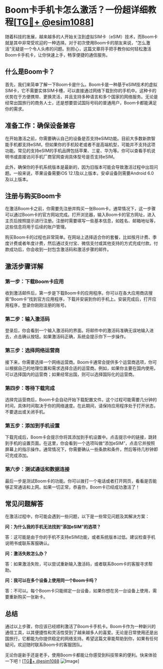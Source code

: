 # Boom卡手机卡怎么激活？一份超详细教程[[TG💪+ @esim1088](https://t.me/s/esim1088)]

随着科技的发展，越来越多的人开始关注到虚拟SIM卡（eSIM）技术，而Boom卡就是其中非常受欢迎的一种选择。对于初次使用Boom卡的朋友来说，“怎么激活”无疑是一个令人头疼的问题。别担心，这篇文章将手把手教你如何轻松激活Boom卡手机卡，让你快速上手，畅享便捷的通信服务。

## 什么是Boom卡？

首先，我们来简单了解一下Boom卡是什么。Boom卡是一种基于eSIM技术的虚拟SIM卡，它不需要实体SIM卡槽，可以直接通过网络下载到你的手机中。这种卡的优势在于方便携带、更换灵活，并且支持多种语言和多个国家的网络服务。无论是经常出国旅行的商务人士，还是想要尝试国际号码的普通用户，Boom卡都能满足你的需求。

## 准备工作：确保设备兼容

在开始激活之前，你需要确认自己的设备是否支持eSIM功能。目前大多数新款智能手机都支持eSIM，但如果你的手机较老或者不是高端机型，可能并不支持这项功能。常见的支持eSIM的手机品牌包括苹果、三星、华为等。你可以查看手机说明书或直接访问手机厂商官网查询具体型号是否支持eSIM。

此外，确保你的手机系统版本是最新的，因为旧版本可能会导致激活过程中出现问题。一般来说，苹果设备需要iOS 12.1及以上版本，安卓设备则需要Android 6.0及以上版本。

## 注册与购买Boom卡

在激活Boom卡之前，你需要先注册并购买一张Boom卡。通常情况下，这一步骤可以通过Boom卡的官方网站完成。打开浏览器，输入Boom卡的官方网址，进入主页后按照提示进行注册。注册时需要填写一些基本信息，如姓名、邮箱地址等，这些信息将用于后续的账户管理。

购买Boom卡的过程也非常简单。在网站上选择适合你的套餐，比如按月计费、季度计费或者年度计费，然后通过支付宝、微信支付或其他支持的方式完成付款。付款成功后，你会收到一封包含激活码和激活步骤的邮件。

## 激活步骤详解

### 第一步：下载Boom卡应用

收到激活邮件后，第一步是下载Boom卡的应用程序。你可以在各大应用商店搜索“Boom卡”找到官方应用程序，下载并安装到你的手机上。安装完成后，打开应用程序，登录你刚刚注册的账号。

### 第二步：输入激活码

登录后，你会看到一个输入激活码的界面。将邮件中的激活码准确无误地输入进去，点击确认按钮。如果激活码正确，系统会提示你下一步操作。

### 第三步：选择网络运营商

接下来，你需要选择一个网络运营商。Boom卡通常会提供多个运营商选项，你可以根据自己的地理位置和需求选择合适的运营商。例如，如果你主要在国内使用，可以选择国内的运营商；如果经常出国，则可以选择国际化的运营商。

### 第四步：等待下载完成

选择完运营商后，Boom卡会自动开始下载配置文件。这个过程可能需要几分钟的时间，具体时间取决于你的网络速度。在此期间，请保持应用程序处于打开状态，不要退出或关闭手机。

### 第五步：添加到手机设置

下载完成后，Boom卡会提示你将其添加到手机设置中。点击提示中的链接，跳转到手机的设置页面。在这里，你会看到一个选项叫做“添加eSIM”，点击它并按照屏幕上的指示操作。通常情况下，你需要确认一些条款和条件，然后等待几秒钟即可完成添加。

### 第六步：测试通话和数据连接

最后一步是测试Boom卡的功能。你可以拨打一个电话或者打开网页，看看是否能够正常通话和上网。如果一切正常，恭喜你，Boom卡已经成功激活了！

## 常见问题解答

在激活过程中，你可能会遇到一些问题，以下是一些常见问题及其解决方案：

**问：为什么我的手机无法找到“添加eSIM”的选项？**

答：这可能是由于你的手机不支持eSIM功能，或者系统版本过低。建议检查手机说明书或联系客服确认。

**问：激活失败怎么办？**

答：如果激活失败，可以尝试重新输入激活码，或者联系Boom卡的客服寻求帮助。

**问：我可以在多个设备上使用同一个Boom卡吗？**

答：不可以。每个Boom卡只能绑定一台设备，如果你想在另一台设备上使用，需要重新购买一张新卡。

## 总结

通过以上步骤，你应该已经顺利激活了Boom卡手机卡。Boom卡作为一种新兴的通信工具，以其便捷性和灵活性受到了越来越多人的喜爱。无论是日常使用还是出国旅行，它都能为你提供稳定的网络支持。希望这篇文章能帮助到你，如果有任何疑问，欢迎随时联系Boom卡的客服团队。

无论你是新手还是老手，使用Boom卡都能让你感受到科技带来的便利。快来体验一下吧！[[TG💪+ @esim1088](https://t.me/s/esim1088) ![Image](https://i.postimg.cc/4NQfJmqS/Snipaste-2025-05-13-00-14-12.png)]